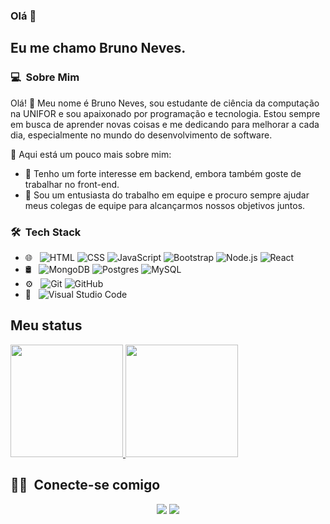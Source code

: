 ### Olá 👋

## Eu me chamo Bruno Neves.

### 💻 &nbsp;Sobre Mim

Olá! 👋 Meu nome é Bruno Neves, sou estudante de ciência da computação na UNIFOR e sou apaixonado por programação e tecnologia. Estou sempre em busca de aprender novas coisas e me dedicando para melhorar a cada dia, especialmente no mundo do desenvolvimento de software.

🚀 Aqui está um pouco mais sobre mim:

- 🌱 Tenho um forte interesse em backend, embora também goste de trabalhar no front-end.
- 🤝 Sou um entusiasta do trabalho em equipe e procuro sempre ajudar meus colegas de equipe para alcançarmos nossos objetivos juntos.

### 🛠 &nbsp;Tech Stack

- 🌐 &nbsp;
  ![HTML](https://img.shields.io/badge/-HTML-333333?style=flat&logo=HTML5)
  ![CSS](https://img.shields.io/badge/-CSS-333333?style=flat&logo=CSS3&logoColor=1572B6)
  ![JavaScript](https://img.shields.io/badge/-JavaScript-333333?style=flat&logo=javascript)
  ![Bootstrap](https://img.shields.io/badge/-Bootstrap-333333?style=flat&logo=bootstrap&logoColor=563D7C)
  ![Node.js](https://img.shields.io/badge/-Node.js-333333?style=flat&logo=node.js)
  ![React](https://img.shields.io/badge/-React-333333?style=flat&logo=react)
- 🛢 &nbsp;
  ![MongoDB](https://img.shields.io/badge/-MongoDB-333333?style=flat&logo=mongodb)
  ![Postgres](https://img.shields.io/badge/postgres-%23316192.svg?style=flag&logo=postgresql&logoColor=white)
  ![MySQL](https://img.shields.io/badge/mysql-%2300f.svg?style=flag&logo=mysql&logoColor=white)
- ⚙️ &nbsp;
  ![Git](https://img.shields.io/badge/-Git-333333?style=flat&logo=git)
  ![GitHub](https://img.shields.io/badge/-GitHub-333333?style=flat&logo=github)
- 🔧 &nbsp;
  ![Visual Studio Code](https://img.shields.io/badge/-Visual%20Studio%20Code-333333?style=flat&logo=visual-studio-code&logoColor=007ACC)

## Meu status
<p>
<a href="https://github.com/BrunoppNeves">
  <img height="180em" src="https://github-readme-stats.vercel.app/api?username=BrunoppNeves&show_icons=true&theme=radical" />
  <img height="180em" src="https://github-readme-stats-eight-theta.vercel.app/api/top-langs/?username=BrunoppNeves&theme=radical&layout=compact&exclude_lang=java+r" />
</a>
</p>


##  🤝🏻 &nbsp;Conecte-se comigo

<p align="center">
<a href="https://www.linkedin.com/in/bruno-neves-2917a6b0/"><img src="https://img.shields.io/badge/-Bruno%20Neves-0077B5?style=flat-square&logo=Linkedin&logoColor=white"/></a>
<a href="mailto:bruno.pneves9@gamil.com"><img src="https://img.shields.io/badge/-bruno.pneves9@gamil.com-D14836?style=flat-square&logo=Gmail&logoColor=white"/></a>

<!--
**BrunoppNeves/BrunoppNeves** is a ✨ _special_ ✨ repository because its `README.md` (this file) appears on your GitHub profile.